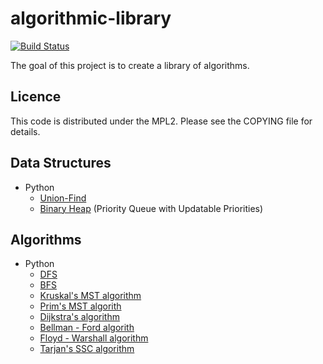 algorithmic-library
===================

[![Build Status](https://travis-ci.org/aggelgian/algorithmic-library.svg?branch=master)](https://travis-ci.org/aggelgian/algorithmic-library)

The goal of this project is to create a library of algorithms.

Licence
-------

This code is distributed under the MPL2. Please see the COPYING file for details.

Data Structures
---------------

* Python
  * [Union-Find](https://en.wikipedia.org/wiki/Disjoint-set_data_structure)
  * [Binary Heap](https://en.wikipedia.org/wiki/Binary_heap) (Priority Queue with Updatable Priorities)

Algorithms
----------

* Python
  * [DFS](https://en.wikipedia.org/wiki/Depth-first_search)
  * [BFS](https://en.wikipedia.org/wiki/Breadth-first_search)
  * [Kruskal's MST algorithm](https://en.wikipedia.org/wiki/Kruskal's_algorithm)
  * [Prim's MST algorith](https://en.wikipedia.org/wiki/Prim's_algorithm)
  * [Dijkstra's algorithm](https://en.wikipedia.org/wiki/Dijkstra's_algorithm)
  * [Bellman - Ford algorith](https://en.wikipedia.org/wiki/Bellman%E2%80%93Ford_algorithm)
  * [Floyd - Warshall algorithm](https://en.wikipedia.org/wiki/Floyd%E2%80%93Warshall_algorithm)
  * [Tarjan's SSC algorithm](https://en.wikipedia.org/wiki/Tarjan's_strongly_connected_components_algorithm)
